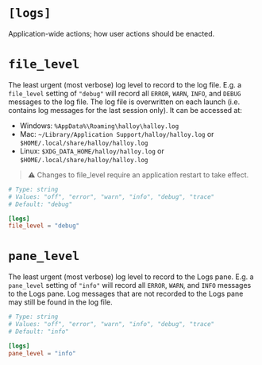 # `[logs]`

Application-wide actions;  how user actions should be enacted.

# `file_level`

The least urgent (most verbose) log level to record to the log file.
E.g. a `file_level` setting of `"debug"` will record all `ERROR`, `WARN`, `INFO`, and `DEBUG` messages to the log file.
The log file is overwritten on each launch (i.e. contains log messages for the last session only).  It can be accessed at:

* Windows: `%AppData%\Roaming\halloy\halloy.log`
* Mac: `~/Library/Application Support/halloy/halloy.log` or `$HOME/.local/share/halloy/halloy.log`
* Linux: `$XDG_DATA_HOME/halloy/halloy.log` or `$HOME/.local/share/halloy/halloy.log`

> ⚠️  Changes to file_level require an application restart to take effect.

```toml
# Type: string
# Values: "off", "error", "warn", "info", "debug", "trace"
# Default: "debug"

[logs]
file_level = "debug"
```

# `pane_level`

The least urgent (most verbose) log level to record to the Logs pane.
E.g. a `pane_level` setting of `"info"` will record all `ERROR`, `WARN`, and `INFO` messages to the Logs pane.
Log messages that are not recorded to the Logs pane may still be found in the log file.

```toml
# Type: string
# Values: "off", "error", "warn", "info", "debug", "trace"
# Default: "info"

[logs]
pane_level = "info"
```

